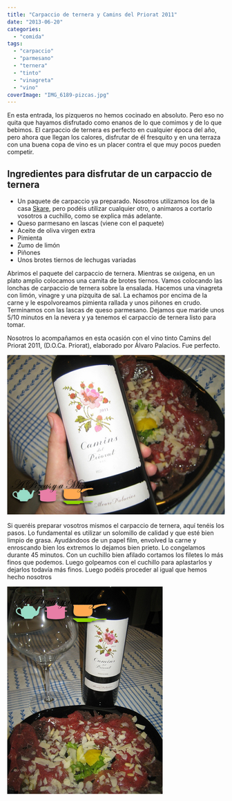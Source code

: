 ```yaml
---
title: "Carpaccio de ternera y Camins del Priorat 2011"
date: "2013-06-20"
categories:
  - "comida"
tags:
  - "carpaccio"
  - "parmesano"
  - "ternera"
  - "tinto"
  - "vinagreta"
  - "vino"
coverImage: "IMG_6189-pizcas.jpg"
---
```


En esta entrada, los pizqueros no hemos cocinado en absoluto. Pero eso no quita que hayamos disfrutado como enanos de lo que comimos y de lo que bebimos. El carpaccio de ternera es perfecto en cualquier época del año, pero ahora que llegan los calores, disfrutar de él fresquito y en una terraza con una buena copa de vino es un placer contra el que muy pocos pueden competir.

## Ingredientes para disfrutar de un carpaccio de ternera

- Un paquete de carpaccio ya preparado. Nosotros utilizamos los de la casa [Skare](http://www.skare.com "carpaccio de ternera skare"), pero podéis utilizar cualquier otro, o animaros a cortarlo vosotros a cuchillo, como se explica más adelante.
- Queso parmesano en lascas (viene con el paquete)
- Aceite de oliva virgen extra
- Pimienta
- Zumo de limón
- Piñones
- Unos brotes tiernos de lechugas variadas

Abrimos el paquete del carpaccio de ternera. Mientras se oxigena, en un plato amplio colocamos una camita de brotes tiernos. Vamos colocando las lonchas de carpaccio de ternera sobre la ensalada. Hacemos una vinagreta con limón, vinagre y una pizquita de sal. La echamos por encima de la carne y le espolvoreamos pimienta rallada y unos piñones en crudo. Terminamos con las lascas de queso parmesano. Dejamos que maride unos 5/10 minutos en la nevera y ya tenemos el carpaccio de ternera listo para tomar.

Nosotros lo acompañamos en esta ocasión con el vino tinto Camins del Priorat 2011, (D.O.Ca. Priorat), elaborado por Álvaro Palacios. Fue perfecto.

![Carpaccio de ternera y Camins del Priorat 2011 ](images/IMG_6191-pizcas.jpg)

Si queréis preparar vosotros mismos el carpaccio de ternera, aquí tenéis los pasos. Lo fundamental es utilizar un solomillo de calidad y que esté bien limpio de grasa. Ayudándoos de un papel film, envolved la carne y enroscando bien los extremos lo dejamos bien prieto. Lo congelamos durante 45 minutos. Con un cuchillo bien afilado cortamos los filetes lo más finos que podemos. Luego golpeamos con el cuchillo para aplastarlos y dejarlos todavía más finos. Luego podéis proceder al igual que hemos hecho nosotros

![Carpaccio de ternera y Camins del Priorat 2011 ](images/IMG_6189-pizcas.jpg)
